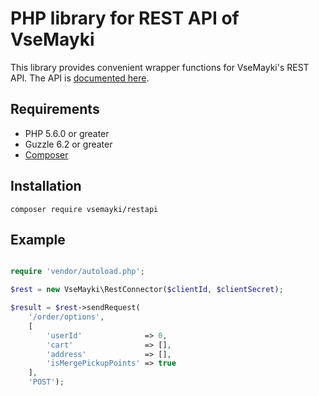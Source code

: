 # PHP library for REST API of VseMayki

This library provides convenient wrapper functions for VseMayki's REST API.
The API is [documented here](http://rest.vsemayki.ru/doc/index.html).
 
## Requirements
 
 - PHP 5.6.0 or greater
 - Guzzle 6.2 or greater
 - [Composer](https://getcomposer.org/)
 
## Installation

`composer require vsemayki/restapi`

## Example

```php

require 'vendor/autoload.php';

$rest = new VseMayki\RestConnector($clientId, $clientSecret);

$result = $rest->sendRequest(
    '/order/options',
    [
        'userId'              => 0,
        'cart'                => [],
        'address'             => [],
        'isMergePickupPoints' => true
    ],
    'POST');

```
